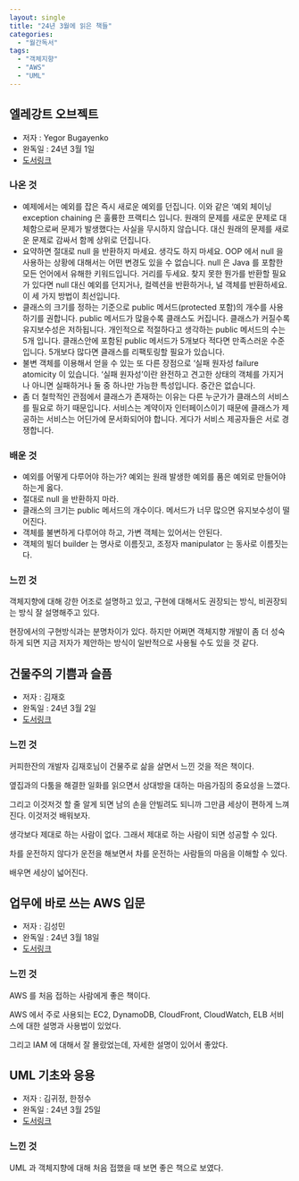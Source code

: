 ```yaml
---
layout: single
title: "24년 3월에 읽은 책들"
categories:
  - "월간독서"
tags:
  - "객체지향"
  - "AWS"
  - "UML"
---
```


## 엘레강트 오브젝트

- 저자 : Yegor Bugayenko
- 완독일 : 24년 3월 1일
- [도서링크](https://www.yes24.com/Product/Goods/96193044)

### 나온 것

- 예제에서는 예외를 잡은 즉시 새로운 예외를 던집니다. 이와 같은 ‘예외 체이닝 exception chaining 은 훌륭한 프랙티스 입니다. 원래의 문제를 새로운 문제로 대체함으로써 문제가 발생했다는 사실을 무시하지 않습니다. 대신 원래의 문제를 새로운 문제로 감싸서 함께 상위로 던집니다.
- 요약하면 절대로 null 을 반환하지 마세요. 생각도 하지 마세요. OOP 에서 null 을 사용하는 상황에 대해서는 어떤 변경도 있을 수 없습니다. null 은 Java 를 포함한 모든 언어에서 유해한 키워드입니다. 거리를 두세요. 찾지 못한 뭔가를 반환할 필요가 있다면 null 대신 예외를 던지거나, 컬렉션을 반환하거나, 널 객체를 반환하세요. 이 세 가지 방법이 최선입니다.
- 클래스의 크기를 정하는 기준으로 public 메서드(protected 포함)의 개수를 사용하기를 권합니다. public 메서드가 많을수록 클래스도 커집니다. 클래스가 커질수록 유지보수성은 저하됩니다. 개인적으로 적절하다고 생각하는 public 메서드의 수는 5개 입니다. 클래스안에 포함된 public 메서드가 5개보다 적다면 만족스러운 수준입니다. 5개보다 많다면 클래스를 리팩토링할 필요가 있습니다.
- 불변 객체를 이용해서 얻을 수 있는 또 다른 장점으로 ‘실패 원자성 failure atomicity 이 있습니다. ‘실패 원자성’이란 완전하고 견고한 상태의 객체를 가지거나 아니면 실패하거나 둘 중 하나만 가능한 특성입니다. 중간은 없습니다.
- 좀 더 철학적인 관점에서 클래스가 존재하는 이유는 다른 누군가가 클래스의 서비스를 필요로 하기 때문입니다. 서비스는 계약이자 인터페이스이기 때문에 클래스가 제공하는 서비스는 어딘가에 문서화되어야 합니다. 게다가 서비스 제공자들은 서로 경쟁합니다.

### 배운 것

- 예외를 어떻게 다루어야 하는가? 예외는 원래 발생한 예외를 품은 예외로 만들어야 하는게 옳다.
- 절대로 null 을 반환하지 마라.
- 클래스의 크기는 public 메서드의 개수이다. 메서드가 너무 많으면 유지보수성이 떨어진다.
- 객체를 불변하게 다루어야 하고, 가변 객체는 있어서는 안된다.
- 객체의 빌더 builder 는 명사로 이름짓고, 조정자 manipulator 는 동사로 이름짓는다.

### 느낀 것

객체지향에 대해 강한 어조로 설명하고 있고, 구현에 대해서도 권장되는 방식, 비권장되는 방식 잘 설명해주고 있다.

현장에서의 구현방식과는 분명차이가 있다. 하지만 어쩌면 객체지향 개발이 좀 더 성숙하게 되면 지금 저자가 제안하는 방식이 일반적으로 사용될 수도 있을 것 같다. 

## 건물주의 기쁨과 슬픔

- 저자 : 김재호
- 완독일 : 24년 3월 2일
- [도서링크](http://www.yes24.com/Product/Goods/115403057)

### 느낀 것

커피한잔의 개발자 김재호님이 건물주로 삶을 살면서 느낀 것을 적은 책이다.

옆집과의 다툼을 해결한 일화를 읽으면서 상대방을 대하는 마음가짐의 중요성을 느꼈다.

그리고 이것저것 할 줄 알게 되면 남의 손을 안빌려도 되니까 그만큼 세상이 편하게 느껴진다. 이것저것 배워보자.

생각보다 제대로 하는 사람이 없다. 그래서 제대로 하는 사람이 되면 성공할 수 있다.

차를 운전하지 않다가 운전을 해보면서 차를 운전하는 사람들의 마음을 이해할 수 있다.

배우면 세상이 넓어진다.

## 업무에 바로 쓰는 AWS 입문

- 저자 : 김성민
- 완독일 : 24년 3월 18일
- [도서링크](https://www.yes24.com/Product/Goods/116626210)

### 느낀 것

AWS 를 처음 접하는 사람에게 좋은 책이다.

AWS 에서 주로 사용되는 EC2, DynamoDB, CloudFront, CloudWatch, ELB 서비스에 대한 설명과 사용법이 있었다.

그리고 IAM 에 대해서 잘 몰랐었는데, 자세한 설명이 있어서 좋았다.

## UML 기초와 응용

- 저자 : 김귀정, 한정수
- 완독일 : 24년 3월 25일
- [도서링크](https://www.yes24.com/Product/Goods/85732933)

### 느낀 것

UML 과 객체지향에 대해 처음 접했을 때 보면 좋은 책으로 보였다.
